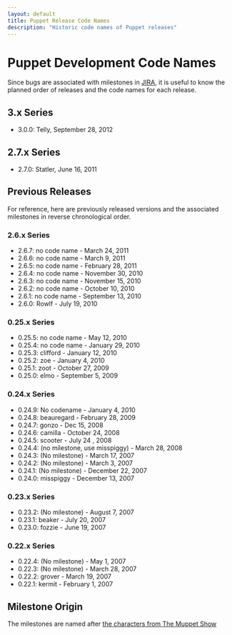 ```yaml
---
layout: default
title: Puppet Release Code Names
description: "Historic code names of Puppet releases"
---
```


# Puppet Development Code Names

Since bugs are associated with milestones in [JIRA](https://tickets.puppetlabs.com/browse/PUP), it is useful to know the planned order of releases and the code names for each release.

## 3.x Series

- 3.0.0: Telly, September 28, 2012



## 2.7.x Series

- 2.7.0: Statler, June 16, 2011

## Previous Releases

For reference, here are previously released versions and the associated milestones in reverse chronological order.

### 2.6.x Series

- 2.6.7: no code name - March 24, 2011 
- 2.6.6: no code name - March 9, 2011 
- 2.6.5: no code name - February 28, 2011 
- 2.6.4: no code name - November 30, 2010 
- 2.6.3: no code name - November 15, 2010 
- 2.6.2:  no code name - October 10, 2010 
- 2.6.1: no code name - September 13, 2010 
- 2.6.0: Rowlf - July 19, 2010

### 0.25.x Series

- 0.25.5: no code name - May 12, 2010 
- 0.25.4: no code name - January 29, 2010 
- 0.25.3: clifford - January 12, 2010 
- 0.25.2: zoe - January 4, 2010 
- 0.25.1: zoot - October 27, 2009 
- 0.25.0: elmo - September 5, 2009

### 0.24.x Series

- 0.24.9: No codename - January 4, 2010 
- 0.24.8: beauregard - February 28, 2009 
- 0.24.7: gonzo - Dec 15, 2008 
- 0.24.6: camilla - October 24, 2008 
- 0.24.5: scooter - July 24 , 2008 
- 0.24.4: (no milestone, use misspiggy) - March 28, 2008 
- 0.24.3: (No milestone) - March 17, 2007 
- 0.24.2: (No milestone) - March 3, 2007 
- 0.24.1: (No milestone) - December 22, 2007 
- 0.24.0: misspiggy - December 13, 2007

### 0.23.x Series

- 0.23.2: (No milestone) - August 7, 2007 
- 0.23.1: beaker - July 20, 2007 
- 0.23.0: fozzie - June 19, 2007

### 0.22.x Series

- 0.22.4: (No milestone) - May 1, 2007 
- 0.22.3: (No milestone) - March 28, 2007 
- 0.22.2: grover - March 19, 2007 
- 0.22.1: kermit - February 1, 2007

## Milestone Origin

The milestones are named after [the characters from The Muppet Show](http://en.wikipedia.org/wiki/The_Muppet_Show#List_of_recurring_Mu)